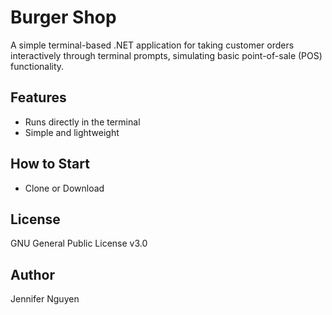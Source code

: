 # Burger Shop
A simple terminal-based .NET application for taking customer orders interactively through terminal prompts, simulating basic point-of-sale (POS) functionality.

## Features
- Runs directly in the terminal
- Simple and lightweight

## How to Start
- Clone or Download

## License
GNU General Public License v3.0

## Author
Jennifer Nguyen